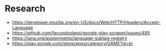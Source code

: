 # Research

- https://developer.mozilla.org/en-US/docs/Web/HTTP/Headers/Accept-Language
- https://github.com/facundoolano/google-play-scraper/issues/495
- https://iana.org/assignments/language-subtag-registry
- https://play.google.com/store/apps/category/GAME?gl=kr
